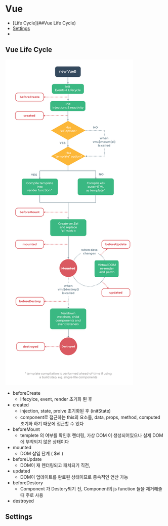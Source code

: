 # Vue

* [Life Cycle](##Vue Life Cycle)
* [Settings](##Settings)
* 

## Vue Life Cycle

![Vue Life Cycle](image/vue-life-cycle.png)

* beforeCreate
  * lifecylce, event, render 초기화 된 후
* created
  * injection, state, proive 초기화된 후 (initState)
  * component로 접근하는 this의 요소들, data, props, method, computed 초기화 하기 때문에 접근할 수 있다
* beforeMount
  * templete 의 여부를 확인후 렌더링, 가상 DOM 이 생성되어있으나 실제 DOM에 부착되지 않은 상태이다
* mounted
  * DOM 삽입 단계 ( $el )
* beforeUpdate
  * DOM이 재 렌더링되고 패치되기 직전,
* updated
  * DOM이 업데이트를 완료된 상태이므로 종속적인 연산 가능
* beforeDestory
  * Component 가 Destory되기 전, Component의 js function 들을 제거해줄때 주로 사용
* destroyed



## Settings

